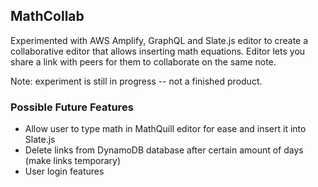 ## MathCollab
Experimented with AWS Amplify, GraphQL and Slate.js editor to create a collaborative editor that allows inserting math equations. Editor lets you share a link with peers for them to collaborate on the same note. 

Note: experiment is still in progress -- not a finished product.

### Possible Future Features
- Allow user to type math in MathQuill editor for ease and insert it into Slate.js
- Delete links from DynamoDB database after certain amount of days (make links temporary)
- User login features
